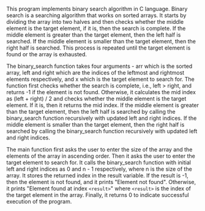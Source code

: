 This program implements binary search algorithm in C language. Binary search is a searching algorithm that works on sorted arrays. It starts by dividing the array into two halves and then checks whether the middle element is the target element, if it is, then the search is complete. If the middle element is greater than the target element, then the left half is searched. If the middle element is smaller than the target element, then the right half is searched. This process is repeated until the target element is found or the array is exhausted.

The binary_search function takes four arguments - arr which is the sorted array, left and right which are the indices of the leftmost and rightmost elements respectively, and x which is the target element to search for. The function first checks whether the search is complete, i.e., left > right, and returns -1 if the element is not found. Otherwise, it calculates the mid index as (left + right) / 2 and checks whether the middle element is the target element. If it is, then it returns the mid index. If the middle element is greater than the target element, then the left half is searched by calling the binary_search function recursively with updated left and right indices. If the middle element is smaller than the target element, then the right half is searched by calling the binary_search function recursively with updated left and right indices.

The main function first asks the user to enter the size of the array and the elements of the array in ascending order. Then it asks the user to enter the target element to search for. It calls the binary_search function with initial left and right indices as 0 and n - 1 respectively, where n is the size of the array. It stores the returned index in the result variable. If the result is -1, then the element is not found, and it prints "Element not found". Otherwise, it prints "Element found at index ```<result>```" where ```<result>``` is the index of the target element in the array. Finally, it returns 0 to indicate successful execution of the program.
